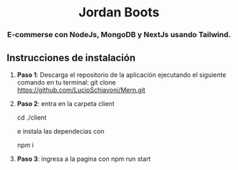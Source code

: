<h1 align="center">Jordan Boots </h1>
<h3 align="center">E-commerse con NodeJs, MongoDB y NextJs usando Tailwind.</h3>

## Instrucciones de instalación

1. **Paso 1**: Descarga el repositorio de la aplicación ejecutando el siguiente comando en tu terminal: git clone https://github.com/LucioSchiavoni/Mern.git

2. **Paso 2**: entra en la carpeta client <p> cd ./client </p> e instala las dependecias con  <p> npm i </p>

3. **Paso 3**: ingresa a la pagina con npm run start


